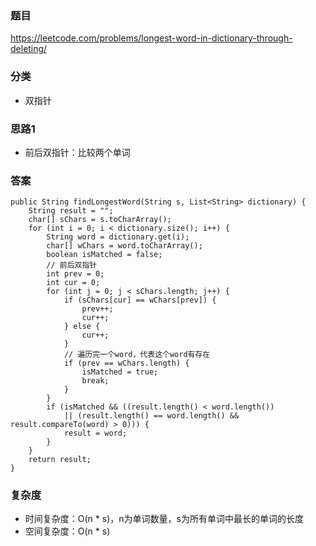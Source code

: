 ### 题目
https://leetcode.com/problems/longest-word-in-dictionary-through-deleting/

### 分类
* 双指针

### 思路1
* 前后双指针：比较两个单词

### 答案
```
public String findLongestWord(String s, List<String> dictionary) {
    String result = "";
    char[] sChars = s.toCharArray();
    for (int i = 0; i < dictionary.size(); i++) {
        String word = dictionary.get(i);
        char[] wChars = word.toCharArray();
        boolean isMatched = false;
        // 前后双指针
        int prev = 0;
        int cur = 0;
        for (int j = 0; j < sChars.length; j++) {
            if (sChars[cur] == wChars[prev]) {
                prev++;
                cur++;
            } else {
                cur++;
            }
            // 遍历完一个word，代表这个word有存在
            if (prev == wChars.length) {
                isMatched = true;
                break;
            }
        }
        if (isMatched && ((result.length() < word.length())
            || (result.length() == word.length() && result.compareTo(word) > 0))) {
            result = word;
        }
    }
    return result;
}
```

### 复杂度
* 时间复杂度：O(n * s)，n为单词数量，s为所有单词中最长的单词的长度
* 空间复杂度：O(n * s)
